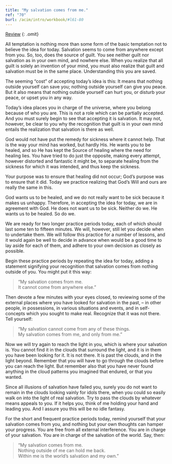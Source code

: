 ```yaml
---
title: "My salvation comes from me."
ref: "70"
burl: /acim/intro/workbook/#l61-80
---
```


<a class="hide-review" href="/workbook/l085/#l070">Review</a>
{: .omit}

All temptation is nothing more than some form of the basic temptation
not to believe the idea for today. Salvation seems to come from anywhere
except from you. So, too, does the source of guilt. You see neither guilt
nor salvation as in your own mind, and nowhere else. When you realize
that all guilt is solely an invention of your mind, you must also
realize that guilt and salvation must be in the same place.
Understanding this you are saved.

The seeming “cost” of accepting today’s idea is this: It means that
nothing outside yourself can save you; nothing outside yourself can give
you peace. But it also means that nothing outside yourself can hurt you,
or disturb your peace, or upset you in any way.

Today’s idea places you in charge of the universe, where you belong
because of who you are. This is not a role which can be partially
accepted. And you must surely begin to see that accepting it is
salvation. It may not, however, be clear to you why the recognition that
guilt is in your own mind entails the realization that salvation is
there as well.

God would not have put the remedy for sickness where it cannot help.
That is the way your mind has worked, but hardly His. He wants you to be
healed, and so He has kept the Source of healing where the need for
healing lies. You have tried to do just the opposite, making every
attempt, however distorted and fantastic it might be, to separate
healing from the sickness for which it was intended, and thus keep the
sickness.

Your purpose was to ensure that healing did not occur; God’s purpose was
to ensure that it did. Today we practice realizing that God’s Will and
ours are really the same in this.

God wants us to be healed, and we do not really want to be sick because
it makes us unhappy. Therefore, in accepting the idea for today, we are
in agreement with God. He does not want us to be sick. Neither do we. He
wants us to be healed. So do we.

We are ready for two longer practice periods today, each of which should
last some ten to fifteen minutes. We will, however, still
let you decide when to undertake them. We will follow this practice for
a number of lessons, and it would again be well to decide in advance
when would be a good time to lay aside for each of them, and adhere to
your own decision as closely as possible.

Begin these practice periods by repeating the idea for today, adding a
statement signifying your recognition that salvation comes from nothing
outside of you. You might put it this way:

> “My salvation comes from me.<br/>
> It cannot come from anywhere else.”

Then devote a few minutes with your eyes closed, to reviewing some of
the external places where you have looked for salvation in the past, –
in other people, in possessions, in various situations and events, and
in self-concepts which you sought to make real. Recognize that it was
not there. Tell yourself:

> “My salvation cannot come from any of these things.<br/>
> My salvation comes from me, and only from me.”

Now we will try again to reach the light in you, which is where your
salvation is. You cannot find it in the clouds that surround the light,
and it is in them you have been looking for it. It is not there. It is
past the clouds, and in the light beyond. Remember that you will have to
go through the clouds before you can reach the light. But remember also
that you have never found anything in the cloud patterns you imagined
that endured, or that you wanted.

Since all illusions of salvation have failed you, surely you do not want
to remain in the clouds looking vainly for idols there, when you could
so easily walk on into the light of real salvation. Try to pass the
clouds by whatever means appeals to you. If it helps you, think of me
holding your hand and leading you. And I assure you this will be no idle
fantasy.

For the short and frequent practice periods today, remind yourself that
your salvation comes from you, and nothing but your own thoughts can
hamper your progress. You are free from all external interference. You
are in charge of your salvation. You are in charge of the salvation of
the world. Say, then:

> “My salvation comes from me.<br/>
> Nothing outside of me can hold me back.<br/>
> Within me is the world’s salvation and my own.”

